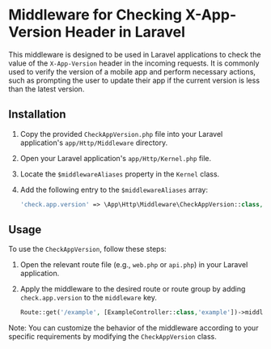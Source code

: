 # Middleware for Checking X-App-Version Header in Laravel

This middleware is designed to be used in Laravel applications to check the value of the `X-App-Version` header in the incoming requests. It is commonly used to verify the version of a mobile app and perform necessary actions, such as prompting the user to update their app if the current version is less than the latest version.


## Installation

1. Copy the provided `CheckAppVersion.php` file into your Laravel application's `app/Http/Middleware` directory.

2. Open your Laravel application's `app/Http/Kernel.php` file.

3. Locate the `$middlewareAliases` property in the `Kernel` class.

4. Add the following entry to the `$middlewareAliases` array:

   ```php
   'check.app.version' => \App\Http\Middleware\CheckAppVersion::class,
   ```

## Usage

To use the `CheckAppVersion`, follow these steps:

1. Open the relevant route file (e.g., `web.php` or `api.php`) in your Laravel application.

2. Apply the middleware to the desired route or route group by adding `check.app.version` to the `middleware` key.

   ```php
   Route::get('/example', [ExampleController::class,'example'])->middleware('check.app.version');
   ```


  

Note: You can customize the behavior of the middleware according to your specific requirements by modifying the `CheckAppVersion` class.